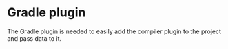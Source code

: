 # Gradle plugin
The Gradle plugin is needed to easily add the compiler plugin to the project and pass data to it.